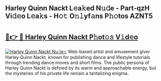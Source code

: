 ## Harley Quinn Nackt L𝚎a𝚔ed N𝚞𝚍e - Part-qzH Vi𝚍𝚎o L𝚎a𝚔s - H𝚘𝚝 O𝚗𝚕yf𝚊ns P𝚑𝚘tos AZNT5

# <h2><a href="http://kfcd49n.oniu.top/?m=Harley+Quinn+Nackt">🔗👉 🔴 Harley Quinn Nackt P𝚑ot𝚘𝚜 V𝚒d𝚎o</a></h2>

[![Harley Quinn Nackt Nu𝚍e𝚜](https://i.imgur.com/0qMVB7G.gif)](http://kfcd49n.oniu.top/?m=Harley+Quinn+Nackt)
Web-based artist and amusement giver Harley Quinn Nackt, known for publishing dance and lifestyle tutorials through trending dance moves and short films. The public persona of Harley Quinn Nackt is defined by its warm and approachable energy, but the mysteries of his private life remain a tantalizing enigma.  
